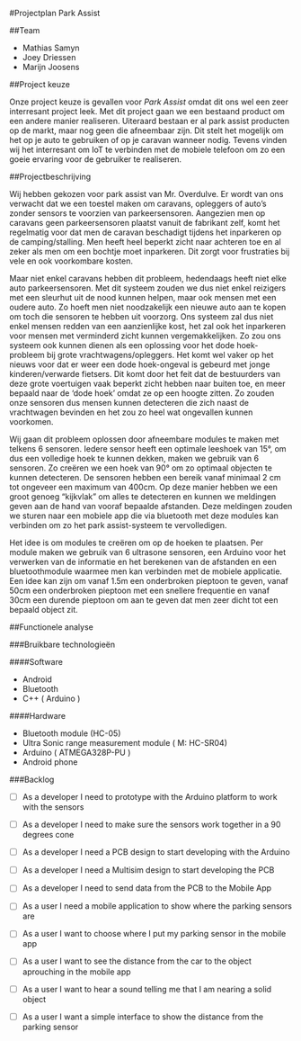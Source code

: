 #Projectplan Park Assist

##Team 
- Mathias Samyn
- Joey Driessen
- Marijn Joosens

##Project keuze 

Onze project keuze is gevallen voor *Park Assist* omdat dit ons wel een zeer interresant project leek. 
Met dit project gaan we een bestaand product om een andere manier realiseren. Uiteraard bestaan er al park assist producten op de markt, maar nog geen die afneembaar zijn. Dit stelt het mogelijk om het op je auto te gebruiken of op je caravan wanneer nodig. Tevens vinden wij het interresant om IoT te verbinden met de mobiele telefoon om zo een goeie ervaring voor de gebruiker te realiseren.

##Projectbeschrijving

Wij hebben gekozen voor park assist van Mr. Overdulve. Er wordt van ons verwacht dat we een toestel maken om caravans, opleggers of auto’s zonder sensors te voorzien van parkeersensoren. Aangezien men op caravans geen parkeersensoren plaatst vanuit de fabrikant zelf, komt het regelmatig voor dat men de caravan beschadigt tijdens het inparkeren op de camping/stalling. Men heeft heel beperkt zicht naar achteren toe en al zeker als men om een bochtje moet inparkeren. Dit zorgt voor frustraties bij vele en ook voorkombare kosten. 

Maar niet enkel caravans hebben dit probleem, hedendaags heeft niet elke auto parkeersensoren. Met dit systeem zouden we dus niet enkel reizigers met een sleurhut uit de nood kunnen helpen, maar ook mensen met een oudere auto. Zo hoeft men niet noodzakelijk een nieuwe auto aan te kopen om toch die sensoren te hebben uit voorzorg. Ons systeem zal dus niet enkel mensen redden van een aanzienlijke kost, het zal ook het inparkeren voor mensen met verminderd zicht kunnen vergemakkelijken. Zo zou ons systeem ook kunnen dienen als een oplossing voor het dode hoek-probleem bij grote vrachtwagens/opleggers. Het komt wel vaker op het nieuws voor dat er weer een dode hoek-ongeval is gebeurd met jonge kinderen/verwarde fietsers. Dit komt door het feit dat de bestuurders van deze grote voertuigen vaak beperkt zicht hebben naar buiten toe, en meer bepaald naar de ‘dode hoek’ omdat ze op een hoogte zitten. Zo zouden onze sensoren dus mensen kunnen detecteren die zich naast de vrachtwagen bevinden en het zou zo heel wat ongevallen kunnen voorkomen.

Wij gaan dit probleem oplossen door afneembare modules te maken met telkens 6 sensoren. Iedere sensor heeft een optimale leeshoek van 15°, om dus een volledige hoek te kunnen dekken, maken we gebruik van 6 sensoren. Zo creëren we een hoek van 90° om zo optimaal objecten te kunnen detecteren. De sensoren hebben een bereik vanaf minimaal 2 cm tot ongeveer een maximum van 400cm. Op deze manier hebben we een groot genoeg “kijkvlak” om alles te detecteren en kunnen we meldingen geven aan de hand van vooraf bepaalde afstanden. Deze meldingen zouden we sturen naar een mobiele app die via bluetooth met deze modules kan verbinden om zo het park assist-systeem te vervolledigen. 

Het idee is om modules te creëren om op de hoeken te plaatsen. Per module maken we gebruik van 6 ultrasone sensoren, een Arduino voor het verwerken van de informatie en het berekenen van de afstanden en een bluetoothmodule waarmee men kan verbinden met de mobiele applicatie. Een idee kan zijn om vanaf 1.5m een onderbroken pieptoon te geven, vanaf 50cm een onderbroken pieptoon met een snellere frequentie en vanaf 30cm een durende pieptoon om aan te geven dat men zeer dicht tot een bepaald object zit.

##Functionele analyse

###Bruikbare technologieën

####Software
- Android
- Bluetooth
- C++ ( Arduino )


####Hardware

- Bluetooth module (HC-05)
- Ultra Sonic range measurement module ( M: HC-SR04)
- Arduino ( ATMEGA328P-PU )
- Android phone

###Backlog
- [ ] As a developer I need to prototype with the Arduino platform to work with the sensors
- [ ] As a developer I need to make sure the sensors work together in a 90 degrees cone
- [ ] As a developer I need a PCB design to start developing with the Arduino
- [ ] As a developer I need a Multisim design to start developing the PCB
- [ ] As a developer I need to send data from the PCB to the Mobile App

- [ ] As a user I need a mobile application to show where the parking sensors are
- [ ] As a user I want to choose where I put my parking sensor in the mobile app
- [ ] As a user I want to see the distance from the car to the object aprouching in the mobile app
- [ ] As a user I want to hear a sound telling me that I am nearing a solid object
- [ ] As a user I want a simple interface to show the distance from the parking sensor




